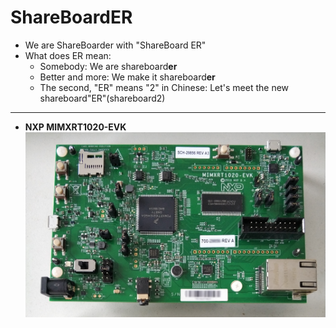 # ShareBoardER
- We are ShareBoarder with "ShareBoard ER"
- What does ER mean:
    - Somebody: We are shareboard**er**
    - Better and more: We make it shareboard**er**
    - The second, "ER" means "2" in Chinese: Let's meet the new shareboard"ER"(shareboard2)

-----
- **NXP MIMXRT1020-EVK**
![nxp](./pic/NXP_MIMXRT1020_EVK.jpg)
